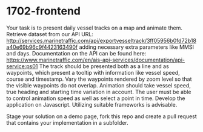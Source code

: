 # 1702-frontend

Your task is to present daily vessel tracks on a map and animate them.
Retrieve dataset from our API URL: http://services.marinetraffic.com/api/exportvesseltrack/3ff05956b0fd72b18a40e69b96c9f4423163490f adding necessary extra parameters like MMSI and days.
Documentation on the API can be found here: https://www.marinetraffic.com/en/ais-api-services/documentation/api-service:ps01
The track should be presented both as a line and as waypoints, which present a tooltip with information like vessel speed, course and timestamp.
Vary the waypoints rendered by zoom level so that the visible waypoints do not overlap. Animation should take vessel speed, true heading and starting time variation in account.
The user must be able to control animation speed as well as select a point in time. Develop the application on Javascript. Utilizing suitable frameworks is advisable.

Stage your solution on a demo page, fork this repo and create a pull request that contains your implementation in a subfolder.